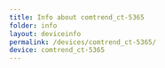 ```yaml
---
title: Info about comtrend_ct-5365
folder: info
layout: deviceinfo
permalink: /devices/comtrend_ct-5365/
device: comtrend_ct-5365
---
```

